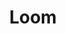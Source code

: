 ---
title: Loom
url: loom
links:
  primary: https://www.loom.com/
  # I need to apply: https://www.loom.com/creator-program
  # affiliate: 
  docs: https://support.loom.com/hc/en-us
type:
  - screen recording
  - screenshot
key: loom
---